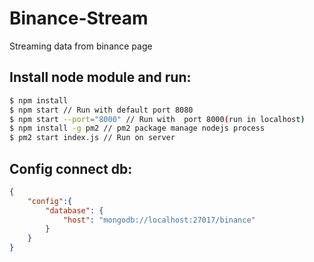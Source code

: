# Binance-Stream
Streaming data from binance page

## Install node module and run:
```sh
$ npm install
$ npm start // Run with default port 8080
$ npm start --port="8000" // Run with  port 8000(run in localhost)
$ npm install -g pm2 // pm2 package manage nodejs process
$ pm2 start index.js // Run on server
```

## Config connect db:
```json
{
    "config":{
        "database": {
            "host": "mongodb://localhost:27017/binance" 
        }
    }
}
```
